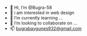 - 👋 Hi, I’m @Bugra-58
- 👀 i am interested in web design
- 🌱 I’m currently learning ...
- 💞️ I’m looking to collaborate on ...
- 📫 bugrabaygunes932@gmail.com

<!---
Bugra-58/Bugra-58 is a ✨ special ✨ repository because its `README.md` (this file) appears on your GitHub profile.
You can click the Preview link to take a look at your changes.
--->
